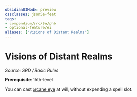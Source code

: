```yaml
---
obsidianUIMode: preview
cssclasses: json5e-feat
tags:
- compendium/src/5e/phb
- optional-feature/ei
aliases: ["Visions of Distant Realms"]
---
```

# Visions of Distant Realms
*Source: SRD / Basic Rules*  

**Prerequisite**: 15th-level

You can cast [arcane eye](arcane-eye.md) at will, without expending a spell slot.